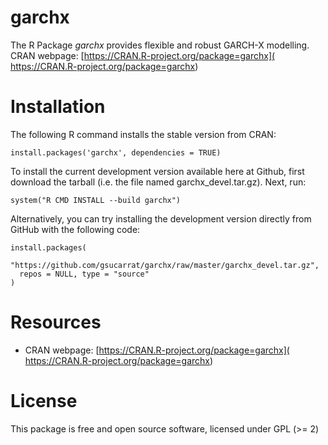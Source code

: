 # garchx
The R Package *garchx* provides flexible and robust GARCH-X modelling. CRAN webpage: [https://CRAN.R-project.org/package=garchx]( https://CRAN.R-project.org/package=garchx)

# Installation
The following R command installs the stable version from CRAN:

    install.packages('garchx', dependencies = TRUE)

To install the current development version available here at Github, first download the tarball (i.e. the file named garchx_devel.tar.gz). Next, run:

    system("R CMD INSTALL --build garchx")

Alternatively, you can try installing the development version directly from GitHub with the following code:

    install.packages(
      "https://github.com/gsucarrat/garchx/raw/master/garchx_devel.tar.gz",
      repos = NULL, type = "source"
    )
    
# Resources
* CRAN webpage: [https://CRAN.R-project.org/package=garchx]( https://CRAN.R-project.org/package=garchx)

# License
This package is free and open source software, licensed under GPL (>= 2)
